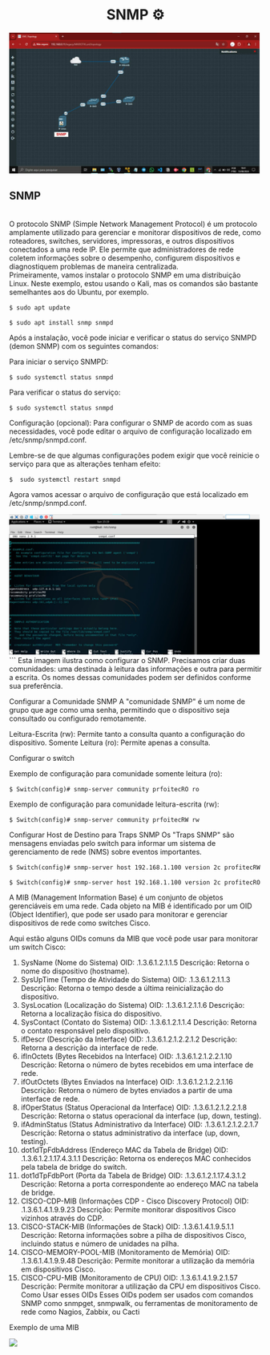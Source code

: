 <h1 align ="center"> SNMP ⚙</h1>

<img src="https://github.com/RAFAELSILVASALES/SNMP/blob/main/WhatsApp%20Image%202024-08-14%20at%2015.33.44.jpeg" width="500">

## SNMP

<br/>
O protocolo SNMP (Simple Network Management Protocol) é um protocolo amplamente utilizado para gerenciar e monitorar dispositivos de rede, como roteadores, switches, servidores, impressoras, e outros dispositivos conectados a uma rede IP. Ele permite que administradores de rede coletem informações sobre o desempenho, configurem dispositivos e diagnostiquem problemas de maneira centralizada.


<br/>
Primeiramente, vamos instalar o protocolo SNMP em uma distribuição Linux. Neste exemplo, estou usando o Kali, mas os comandos são bastante semelhantes aos do Ubuntu, por exemplo.


```
$ sudo apt update
```
```
$ sudo apt install snmp snmpd
```

 Após a instalação, você pode iniciar e verificar o status do serviço SNMPD (demon SNMP) com os seguintes comandos:

Para iniciar o serviço SNMPD:
```
$ sudo systemctl status snmpd
```

Para verificar o status do serviço:
```
$ sudo systemctl status snmpd
```

Configuração (opcional): Para configurar o SNMP de acordo com as suas necessidades, você pode editar o arquivo de configuração localizado em /etc/snmp/snmpd.conf.

Lembre-se de que algumas configurações podem exigir que você reinicie o serviço para que as alterações tenham efeito:
```
$  sudo systemctl restart snmpd
```
Agora vamos acessar o arquivo de configuração que está localizado em /etc/snmp/snmpd.conf.

<img src="https://github.com/RAFAELSILVASALES/SNMP/blob/main/5028516752488770994.jpg" width="500">
```
Esta imagem ilustra como configurar o SNMP. Precisamos criar duas comunidades: uma destinada à leitura das informações e outra para permitir a escrita. Os nomes dessas comunidades podem ser definidos conforme sua preferência.



 Configurar a Comunidade SNMP
A "comunidade SNMP" é um nome de grupo que age como uma senha, permitindo que o dispositivo seja consultado ou configurado remotamente.

Leitura-Escrita (rw): Permite tanto a consulta quanto a configuração do dispositivo.
Somente Leitura (ro): Permite apenas a consulta.

 Configurar o switch 

Exemplo de configuração para comunidade somente leitura (ro):
```
$ Switch(config)# snmp-server community prfoitecRO ro

```
Exemplo de configuração para comunidade leitura-escrita (rw):
```
$ Switch(config)# snmp-server community prfoitecRW rw
```
 Configurar Host de Destino para Traps SNMP
Os "Traps SNMP" são mensagens enviadas pelo switch para informar um sistema de gerenciamento de rede (NMS) sobre eventos importantes.


```
$ Switch(config)# snmp-server host 192.168.1.100 version 2c profitecRW

```

```
$ Switch(config)# snmp-server host 192.168.1.100 version 2c profitecRO

```


A MIB (Management Information Base) é um conjunto de objetos gerenciáveis em uma rede. Cada objeto na MIB é identificado por um OID (Object Identifier), que pode ser usado para monitorar e gerenciar dispositivos de rede como switches Cisco.

Aqui estão alguns OIDs comuns da MIB que você pode usar para monitorar um switch Cisco:

1. SysName (Nome do Sistema)
OID: .1.3.6.1.2.1.1.5
Descrição: Retorna o nome do dispositivo (hostname).
2. SysUpTime (Tempo de Atividade do Sistema)
OID: .1.3.6.1.2.1.1.3
Descrição: Retorna o tempo desde a última reinicialização do dispositivo.
3. SysLocation (Localização do Sistema)
OID: .1.3.6.1.2.1.1.6
Descrição: Retorna a localização física do dispositivo.
4. SysContact (Contato do Sistema)
OID: .1.3.6.1.2.1.1.4
Descrição: Retorna o contato responsável pelo dispositivo.
5. ifDescr (Descrição da Interface)
OID: .1.3.6.1.2.1.2.2.1.2
Descrição: Retorna a descrição da interface de rede.
6. ifInOctets (Bytes Recebidos na Interface)
OID: .1.3.6.1.2.1.2.2.1.10
Descrição: Retorna o número de bytes recebidos em uma interface de rede.
7. ifOutOctets (Bytes Enviados na Interface)
OID: .1.3.6.1.2.1.2.2.1.16
Descrição: Retorna o número de bytes enviados a partir de uma interface de rede.
8. ifOperStatus (Status Operacional da Interface)
OID: .1.3.6.1.2.1.2.2.1.8
Descrição: Retorna o status operacional da interface (up, down, testing).
9. ifAdminStatus (Status Administrativo da Interface)
OID: .1.3.6.1.2.1.2.2.1.7
Descrição: Retorna o status administrativo da interface (up, down, testing).
10. dot1dTpFdbAddress (Endereço MAC da Tabela de Bridge)
OID: .1.3.6.1.2.1.17.4.3.1.1
Descrição: Retorna os endereços MAC conhecidos pela tabela de bridge do switch.
11. dot1dTpFdbPort (Porta da Tabela de Bridge)
OID: .1.3.6.1.2.1.17.4.3.1.2
Descrição: Retorna a porta correspondente ao endereço MAC na tabela de bridge.
12. CISCO-CDP-MIB (Informações CDP - Cisco Discovery Protocol)
OID: .1.3.6.1.4.1.9.9.23
Descrição: Permite monitorar dispositivos Cisco vizinhos através do CDP.
13. CISCO-STACK-MIB (Informações de Stack)
OID: .1.3.6.1.4.1.9.5.1.1
Descrição: Retorna informações sobre a pilha de dispositivos Cisco, incluindo status e número de unidades na pilha.
14. CISCO-MEMORY-POOL-MIB (Monitoramento de Memória)
OID: .1.3.6.1.4.1.9.9.48
Descrição: Permite monitorar a utilização da memória em dispositivos Cisco.
15. CISCO-CPU-MIB (Monitoramento de CPU)
OID: .1.3.6.1.4.1.9.2.1.57
Descrição: Permite monitorar a utilização da CPU em dispositivos Cisco.
Como Usar esses OIDs
Esses OIDs podem ser usados com comandos SNMP como snmpget, snmpwalk, ou ferramentas de monitoramento de rede como Nagios, Zabbix, ou Cacti

 Exemplo de uma MIB

<img src="https://github.com/RAFAELSILVASALES/SNMP/blob/main/5028516752488770993.jpg" width="500">


